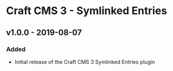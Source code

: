# Craft CMS 3 - Symlinked Entries

## v1.0.0 - 2019-08-07

### Added

- Initial release of the Craft CMS 3 Symlinked Entries plugin